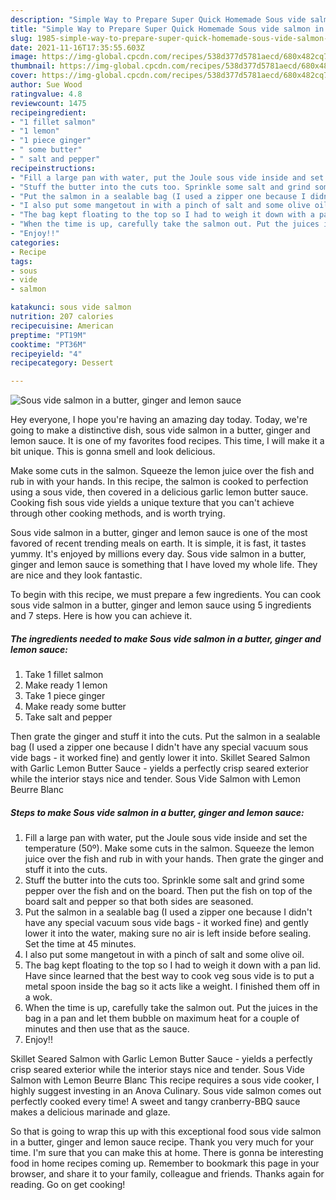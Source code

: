 ```yaml
---
description: "Simple Way to Prepare Super Quick Homemade Sous vide salmon in a butter, ginger and lemon sauce"
title: "Simple Way to Prepare Super Quick Homemade Sous vide salmon in a butter, ginger and lemon sauce"
slug: 1985-simple-way-to-prepare-super-quick-homemade-sous-vide-salmon-in-a-butter-ginger-and-lemon-sauce
date: 2021-11-16T17:35:55.603Z
image: https://img-global.cpcdn.com/recipes/538d377d5781aecd/680x482cq70/sous-vide-salmon-in-a-butter-ginger-and-lemon-sauce-recipe-main-photo.jpg
thumbnail: https://img-global.cpcdn.com/recipes/538d377d5781aecd/680x482cq70/sous-vide-salmon-in-a-butter-ginger-and-lemon-sauce-recipe-main-photo.jpg
cover: https://img-global.cpcdn.com/recipes/538d377d5781aecd/680x482cq70/sous-vide-salmon-in-a-butter-ginger-and-lemon-sauce-recipe-main-photo.jpg
author: Sue Wood
ratingvalue: 4.8
reviewcount: 1475
recipeingredient:
- "1 fillet salmon"
- "1 lemon"
- "1 piece ginger"
- " some butter"
- " salt and pepper"
recipeinstructions:
- "Fill a large pan with water, put the Joule sous vide inside and set the temperature (50º). Make some cuts in the salmon. Squeeze the lemon juice over the fish and rub in with your hands. Then grate the ginger and stuff it into the cuts."
- "Stuff the butter into the cuts too. Sprinkle some salt and grind some pepper over the fish and on the board. Then put the fish on top of the board salt and pepper so that both sides are seasoned."
- "Put the salmon in a sealable bag (I used a zipper one because I didn&#39;t have any special vacuum sous vide bags - it worked fine) and gently lower it into the water, making sure no air is left inside before sealing. Set the time at 45 minutes."
- "I also put some mangetout in with a pinch of salt and some olive oil."
- "The bag kept floating to the top so I had to weigh it down with a pan lid. Have since learned that the best way to cook veg sous vide is to put a metal spoon inside the bag so it acts like a weight. I finished them off in a wok."
- "When the time is up, carefully take the salmon out. Put the juices in the bag in a pan and let them bubble on maximum heat for a couple of minutes and then use that as the sauce."
- "Enjoy!!"
categories:
- Recipe
tags:
- sous
- vide
- salmon

katakunci: sous vide salmon 
nutrition: 207 calories
recipecuisine: American
preptime: "PT19M"
cooktime: "PT36M"
recipeyield: "4"
recipecategory: Dessert

---
```



![Sous vide salmon in a butter, ginger and lemon sauce](https://img-global.cpcdn.com/recipes/538d377d5781aecd/680x482cq70/sous-vide-salmon-in-a-butter-ginger-and-lemon-sauce-recipe-main-photo.jpg)

Hey everyone, I hope you're having an amazing day today. Today, we're going to make a distinctive dish, sous vide salmon in a butter, ginger and lemon sauce. It is one of my favorites food recipes. This time, I will make it a bit unique. This is gonna smell and look delicious.

Make some cuts in the salmon. Squeeze the lemon juice over the fish and rub in with your hands. In this recipe, the salmon is cooked to perfection using a sous vide, then covered in a delicious garlic lemon butter sauce. Cooking fish sous vide yields a unique texture that you can&#39;t achieve through other cooking methods, and is worth trying.

Sous vide salmon in a butter, ginger and lemon sauce is one of the most favored of recent trending meals on earth. It is simple, it is fast, it tastes yummy. It's enjoyed by millions every day. Sous vide salmon in a butter, ginger and lemon sauce is something that I have loved my whole life. They are nice and they look fantastic.


To begin with this recipe, we must prepare a few ingredients. You can cook sous vide salmon in a butter, ginger and lemon sauce using 5 ingredients and 7 steps. Here is how you can achieve it.

<!--inarticleads1-->

##### The ingredients needed to make Sous vide salmon in a butter, ginger and lemon sauce:

1. Take 1 fillet salmon
1. Make ready 1 lemon
1. Take 1 piece ginger
1. Make ready  some butter
1. Take  salt and pepper


Then grate the ginger and stuff it into the cuts. Put the salmon in a sealable bag (I used a zipper one because I didn&#39;t have any special vacuum sous vide bags - it worked fine) and gently lower it into. Skillet Seared Salmon with Garlic Lemon Butter Sauce - yields a perfectly crisp seared exterior while the interior stays nice and tender. Sous Vide Salmon with Lemon Beurre Blanc 

<!--inarticleads2-->

##### Steps to make Sous vide salmon in a butter, ginger and lemon sauce:

1. Fill a large pan with water, put the Joule sous vide inside and set the temperature (50º). Make some cuts in the salmon. Squeeze the lemon juice over the fish and rub in with your hands. Then grate the ginger and stuff it into the cuts.
1. Stuff the butter into the cuts too. Sprinkle some salt and grind some pepper over the fish and on the board. Then put the fish on top of the board salt and pepper so that both sides are seasoned.
1. Put the salmon in a sealable bag (I used a zipper one because I didn&#39;t have any special vacuum sous vide bags - it worked fine) and gently lower it into the water, making sure no air is left inside before sealing. Set the time at 45 minutes.
1. I also put some mangetout in with a pinch of salt and some olive oil.
1. The bag kept floating to the top so I had to weigh it down with a pan lid. Have since learned that the best way to cook veg sous vide is to put a metal spoon inside the bag so it acts like a weight. I finished them off in a wok.
1. When the time is up, carefully take the salmon out. Put the juices in the bag in a pan and let them bubble on maximum heat for a couple of minutes and then use that as the sauce.
1. Enjoy!!


Skillet Seared Salmon with Garlic Lemon Butter Sauce - yields a perfectly crisp seared exterior while the interior stays nice and tender. Sous Vide Salmon with Lemon Beurre Blanc This recipe requires a sous vide cooker, I highly suggest investing in an Anova Culinary. Sous vide salmon comes out perfectly cooked every time! A sweet and tangy cranberry-BBQ sauce makes a delicious marinade and glaze. 

So that is going to wrap this up with this exceptional food sous vide salmon in a butter, ginger and lemon sauce recipe. Thank you very much for your time. I'm sure that you can make this at home. There is gonna be interesting food in home recipes coming up. Remember to bookmark this page in your browser, and share it to your family, colleague and friends. Thanks again for reading. Go on get cooking!
